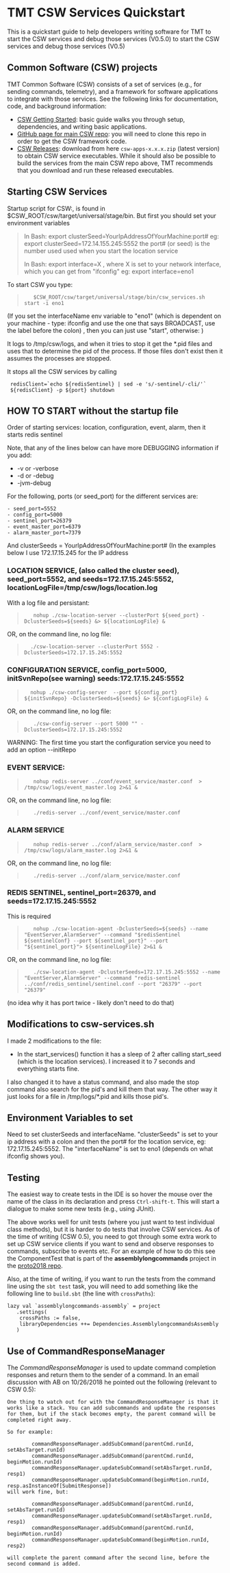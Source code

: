 # TMT CSW Services Quickstart

This is a quickstart guide to help developers writing software for TMT to start the CSW services and debug those services (V0.5.0) to start the CSW services and debug those services (V0.5)

## Common Software (CSW) projects

TMT Common Software (CSW) consists of a set of services (e.g., for sending commands, telemetry), and a framework for software applications to integrate with those services. See the following links for documentation, code, and background information:

  - [CSW Getting Started](https://tmtsoftware.github.io/csw/commons/getting-started.html): basic guide walks you through setup, dependencies, and writing basic applications.
  - [GitHub page for main CSW repo](https://github.com/tmtsoftware/csw): you will need to clone this repo in order to get the CSW framework code.
  - [CSW Releases](https://github.com/tmtsoftware/csw/releases): download from here `csw-apps-x.x.x.zip` (latest version) to obtain CSW service executables. While it should also be possible to build the services from the main CSW repo above, TMT recommends that you download and run these released executables.

## Starting CSW Services
Startup script for CSW:, is found in $CSW_ROOT/csw/target/universal/stage/bin.  But first you should set your environment variables 
>	 In Bash: export clusterSeed=YourIpAddressOfYourMachine:port# 
>		eg:      export clusterSeed=172.14.155.245:5552
>		the port# (or seed)  is the number used used when you start the location service
>		
>	 In Bash: export interface=X  , where X is  set to your network interface, which you can get from "ifconfig"
>		eg:       export interface=eno1 

To start CSW you type:
>        $CSW_ROOT/csw/target/universal/stage/bin/csw_services.sh start -i eno1

(If you set the interfaceName env variable to "eno1" (which is dependent on your machine - type: ifconfig and use the one that says BROADCAST, use the label before the colon) , then you can just use "start", otherwise: )


It logs to /tmp/csw/logs, and when it tries to stop it get the *.pid files and uses that to determine the pid of the process.
If those files don't exist then it assumes the processes are stopped.

It stops all the CSW services by calling
  ``` redisSentinel=redis-sentinel
   redisClient=`echo ${redisSentinel} | sed -e 's/-sentinel/-cli/'`
   ${redisClient} -p ${port} shutdown
```


## HOW TO START without the startup file

Order of starting services:
         location, configuration, event, alarm, then it starts redis sentinel

Note, that any of the lines below can have more DEBUGGING information if you add:
 * -v or -verbose
 * -d or -debug
 * -jvm-debug

For the following, ports (or seed_port) for the different services are:

    - seed_port=5552
    - config_port=5000
    - sentinel_port=26379
    - event_master_port=6379
    - alarm_master_port=7379

And clusterSeeds = YourIpAddressOfYourMachine:port# (In the examples below I use 172.17.15.245 for the IP address


### LOCATION SERVICE, (also called the cluster seed), seed_port=5552, and seeds=172.17.15.245:5552, locationLogFile=/tmp/csw/logs/location.log

With a log file and persistant:
>        nohup ./csw-location-server --clusterPort ${seed_port} -DclusterSeeds=${seeds} &> ${locationLogFile} &
OR, on the command line, no log file:
>       ./csw-location-server --clusterPort 5552 -DclusterSeeds=172.17.15.245:5552

### CONFIGURATION SERVICE, config_port=5000, initSvnRepo(see warning) seeds:172.17.15.245:5552
>       nohup ./csw-config-server  --port ${config_port} ${initSvnRepo} -DclusterSeeds=${seeds} &> ${configLogFile} &
OR, on the command line, no log file:
>        ./csw-config-server --port 5000 "" -DclusterSeeds=172.17.15.245:5552
WARNING: The first time you start the configuration service you need to add an option --initRepo 

### EVENT SERVICE:
>        nohup redis-server ../conf/event_service/master.conf  > /tmp/csw/logs/event_master.log 2>&1 &
OR, on the command line, no log file:
>        ./redis-server ../conf/event_service/master.conf  

### ALARM SERVICE
>        nohup redis-server ../conf/alarm_service/master.conf  > /tmp/csw/logs/alarm_master.log 2>&1 &
OR, on the command line, no log file:
>        ./redis-server ../conf/alarm_service/master.conf 
 
### REDIS SENTINEL, sentinel_port=26379, and seeds=172.17.15.245:5552
This is required
>        nohup ./csw-location-agent -DclusterSeeds=${seeds} --name "EventServer,AlarmServer" --command "$redisSentinel ${sentinelConf} --port ${sentinel_port}" --port "${sentinel_port}"> ${sentinelLogFile} 2>&1 &
OR, on the command line, no log file:
>        ./csw-location-agent -DclusterSeeds=172.17.15.245:5552 --name "EventServer,AlarmServer" --command "redis-sentinel ../conf/redis_sentinel/sentinel.conf --port "26379" --port "26379"

(no idea why it has port twice - likely don't need to do that)

## Modifications to csw-services.sh
I made 2 modifications to the file:
 * In the start_services() function it has a sleep of 2 after calling start_seed (which is the location services).  I increased it to 7 seconds and everything starts fine.

I also changed it to have a status command, and also made the stop command also search for the pid's and kill them that way.  The other way it just looks for a file in /tmp/logs/*.pid and kills those pid's.

## Environment Variables to set
Need to set clusterSeeds and interfaceName.  "clusterSeeds" is set to your ip address with a colon and then the port# for the location service, eg: 172.17.15.245:5552.  The "interfaceName" is set to eno1 (depends on what ifconfig shows you).




## Testing

The easiest way to create tests in the IDE is so hover the mouse over the name of the class in its declaration and press `Ctrl-shift-t`. This will start a dialogue to make some new tests (e.g., using JUnit).

The above works well for unit tests (where you just want to test individual class methods), but it is harder to do tests that involve CSW services. As of the time of writing (CSW 0.5), you need to got through some extra work to set up CSW service clients if you want to send and observe responses to commands, subscribe to events etc. For an example of how to do this see the ComponentTest that is part of the **assemblylongcommands** project in the [proto2018 repo](http://172.17.15.243:9081/prototyping/proto2018 ).

Also, at the time of writing, if you want to run the tests from the command line using the `sbt test` task, you will need to add something like the following line to `build.sbt` (the line with `crossPaths`):
```
lazy val `assemblylongcommands-assembly` = project
   .settings(
    crossPaths := false,
    libraryDependencies ++= Dependencies.AssemblylongcommandsAssembly
   )
```

## Use of CommandResponseManager

The *CommandResponseManager* is used to update command completion responses and return them to the sender of a command. In an email discussion with AB on 10/26/2018 he pointed out the following (relevant to CSW 0.5):
```
One thing to watch out for with the CommandResponseManager is that it works like a stack. You can add subcommands and update the responses for them, but if the stack becomes empty, the parent command will be completed right away.

So for example: 

        commandResponseManager.addSubCommand(parentCmd.runId, setAbsTarget.runId)
        commandResponseManager.addSubCommand(parentCmd.runId, beginMotion.runId)
        commandResponseManager.updateSubCommand(setAbsTarget.runId, resp1)
        commandResponseManager.updateSubCommand(beginMotion.runId, resp.asInstanceOf[SubmitResponse])
will work fine, but:

        commandResponseManager.addSubCommand(parentCmd.runId, setAbsTarget.runId)
        commandResponseManager.updateSubCommand(setAbsTarget.runId, resp1)
        commandResponseManager.addSubCommand(parentCmd.runId, beginMotion.runId)
        commandResponseManager.updateSubCommand(beginMotion.runId, resp2)

will complete the parent command after the second line, before the second command is added.

```

                                                          
